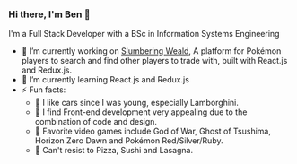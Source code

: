 ### Hi there, I'm Ben 👋

<!--
**nadlerBen/nadlerBen** is a ✨ _special_ ✨ repository because its `README.md` (this file) appears on your GitHub profile.-->

I'm a Full Stack Developer with a BSc in Information Systems Engineering

- 🔭 I’m currently working on [Slumbering Weald](https://github.com/nadlerBen/slumbering-weald), A platform for Pokémon players to search and find other players to trade with, built with React.js and Redux.js.
- 🌱 I’m currently learning React.js and Redux.js
- ⚡ Fun facts: 
    - :blue_car: I like cars since I was young, especially Lamborghini.
    - :art: I find Front-end development very appealing due to the combination of code and design.
    - :space_invader: Favorite video games include God of War, Ghost of Tsushima, Horizon Zero Dawn and Pokémon Red/Silver/Ruby. 
    - :pizza: Can't resist to Pizza, Sushi and Lasagna.
